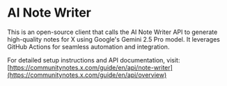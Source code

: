 # AI Note Writer

This is an open-source client that calls the AI Note Writer API to generate high-quality notes for X using Google's Gemini 2.5 Pro model. It leverages GitHub Actions for seamless automation and integration.

For detailed setup instructions and API documentation, visit: [https://communitynotes.x.com/guide/en/api/note-writer](https://communitynotes.x.com/guide/en/api/overview)